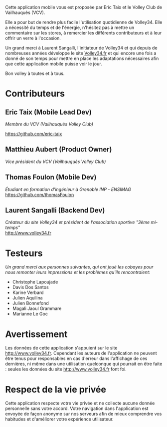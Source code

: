 
Cette application mobile vous est proposée par Eric Taix et le Volley Club de Vailhauquès (VCV).  
  

Elle a pour but de rendre plus facile l'utilisation quotidienne de Volley34. Elle a nécessité du temps et de l'énergie, 
n'hésitez pas à mettre un commentaire sur les stores, à remercier les différents contributeurs
et à leur offrir un verre à l'occasion.

Un grand merci à Laurent Sangalli, l'initiateur de Volley34 et qui depuis de nombreuses années
développe le site [Volley34.fr](http://www.volley34.fr) et qui encore une fois a donné de son
temps pour mettre en place les adaptations nécessaires afin que cette application mobile puisse voir le jour.

Bon volley à toutes et à tous.

# Contributeurs

## Eric Taix (Mobile Lead Dev)
_Membre du VCV (Vailhauquès Volley Club)_

https://github.com/eric-taix

## Matthieu Aubert (Product Owner)

_Vice président du VCV (Vailhauquès Volley Club)_  

## Thomas Foulon (Mobile Dev)

_Étudiant en formation d'ingénieur à Grenoble INP - ENSIMAG_  
https://github.com/thomasFoulon

## Laurent Sangalli (Backend Dev)

_Créateur du site Volley34 et président de l'association sportive "3ème mi-temps"_  
http://www.volley34.fr


# Testeurs

_Un grand merci aux personnes suivantes, qui ont joué les cobayes pour nous remonter leurs impressions et les problèmes 
qu'ils rencontraient:_


* Christophe Lapoujade
* Davis Dos Santos
* Karine Verbard
* Julien Aquilina
* Julien Bonnefond
* Magali Jaoul Grammare
* Marianne Le Goc


# Avertissement

Les données de cette application s'appuient sur le site http://www.volley34.fr. Cependant les auteurs de l'application
ne peuvent être tenus pour responsables en cas d'erreur dans l'affichage de ces dernières, ni même dans une utilisation quelconque
qui pourrait en être faite : seules les données du site http://www.volley34.fr
font foi.

# Respect de la vie privée

Cette application respecte votre vie privée et ne collecte aucune donnée personnelle sans votre accord. Votre navigation dans l'application
est envoyée de façon anonyme sur nos serveurs afin de mieux comprendre vos habitudes et d'améliorer votre expérience utilisateur.